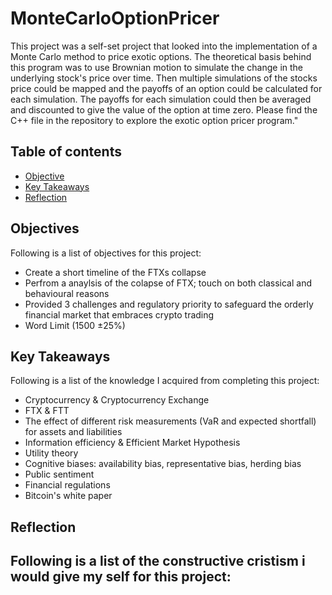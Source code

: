 # MonteCarloOptionPricer

This project was a self-set project that looked into the implementation of a Monte Carlo method to price exotic options. The theoretical basis behind this program was to use Brownian motion to simulate the change in the underlying stock's price over time. Then multiple simulations of the stocks price could be mapped and the payoffs of an option could be calculated for each simulation. The payoffs for each simulation could then be averaged and discounted to give the value of the option at time zero. Please find the C++ file in the repository to explore the exotic option pricer program."

## Table of contents
* [Objective](#objective)
* [Key Takeaways](#key_takeaways)
* [Reflection](#reflection)

## Objectives
Following is a list of objectives for this project:
- Create a short timeline of the FTXs collapse
- Perfrom a anaylsis of the colapse of FTX; touch on both classical and behavioural reasons
- Provided 3 challenges and regulatory priority to safeguard the orderly financial market that embraces crypto trading
- Word Limit (1500 &pm;25%)
	
## Key Takeaways
Following is a list of the knowledge I acquired from completing this project:
- Cryptocurrency & Cryptocurrency Exchange
- FTX & FTT
- The effect of different risk measurements (VaR and expected shortfall) for assets and liabilities
- Information efficiency & Efficient Market Hypothesis
- Utility theory
- Cognitive biases: availability bias, representative bias, herding bias
- Public sentiment
- Financial regulations
- Bitcoin's white paper  

## Reflection
Following is a list of the constructive cristism i would give my self for this project:
- 


